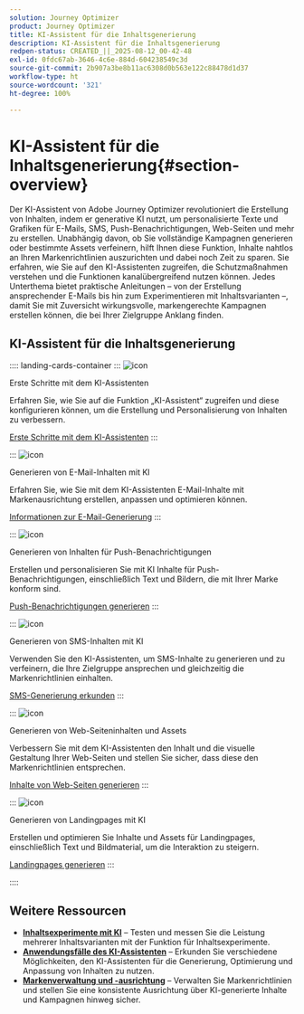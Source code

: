 ```yaml
---
solution: Journey Optimizer
product: Journey Optimizer
title: KI-Assistent für die Inhaltsgenerierung
description: KI-Assistent für die Inhaltsgenerierung
redpen-status: CREATED_||_2025-08-12_00-42-48
exl-id: 0fdc67ab-3646-4c6e-884d-604238549c3d
source-git-commit: 2b907a3be8b11ac6308d0b563e122c88478d1d37
workflow-type: ht
source-wordcount: '321'
ht-degree: 100%

---
```


# KI-Assistent für die Inhaltsgenerierung{#section-overview}

Der KI-Assistent von Adobe Journey Optimizer revolutioniert die Erstellung von Inhalten, indem er generative KI nutzt, um personalisierte Texte und Grafiken für E-Mails, SMS, Push-Benachrichtigungen, Web-Seiten und mehr zu erstellen. Unabhängig davon, ob Sie vollständige Kampagnen generieren oder bestimmte Assets verfeinern, hilft Ihnen diese Funktion, Inhalte nahtlos an Ihren Markenrichtlinien auszurichten und dabei noch Zeit zu sparen. Sie erfahren, wie Sie auf den KI-Assistenten zugreifen, die Schutzmaßnahmen verstehen und die Funktionen kanalübergreifend nutzen können. Jedes Unterthema bietet praktische Anleitungen – von der Erstellung ansprechender E-Mails bis hin zum Experimentieren mit Inhaltsvarianten –, damit Sie mit Zuversicht wirkungsvolle, markengerechte Kampagnen erstellen können, die bei Ihrer Zielgruppe Anklang finden.

## KI-Assistent für die Inhaltsgenerierung

:::: landing-cards-container
:::
![icon](https://cdn.experienceleague.adobe.com/icons/circle-play.svg)

Erste Schritte mit dem KI-Assistenten

Erfahren Sie, wie Sie auf die Funktion „KI-Assistent“ zugreifen und diese konfigurieren können, um die Erstellung und Personalisierung von Inhalten zu verbessern.

[Erste Schritte mit dem KI-Assistenten](../using/content-management/gs-generative.md)
:::

:::
![icon](https://cdn.experienceleague.adobe.com/icons/envelope.svg)

Generieren von E-Mail-Inhalten mit KI

Erfahren Sie, wie Sie mit dem KI-Assistenten E-Mail-Inhalte mit Markenausrichtung erstellen, anpassen und optimieren können.

[Informationen zur E-Mail-Generierung](../using/content-management/generative-email.md)
:::

:::
![icon](https://cdn.experienceleague.adobe.com/icons/bell.svg)

Generieren von Inhalten für Push-Benachrichtigungen

Erstellen und personalisieren Sie mit KI Inhalte für Push-Benachrichtigungen, einschließlich Text und Bildern, die mit Ihrer Marke konform sind.

[Push-Benachrichtigungen generieren](../using/content-management/generative-push.md)
:::

:::
![icon](https://cdn.experienceleague.adobe.com/icons/message.svg)

Generieren von SMS-Inhalten mit KI

Verwenden Sie den KI-Assistenten, um SMS-Inhalte zu generieren und zu verfeinern, die Ihre Zielgruppe ansprechen und gleichzeitig die Markenrichtlinien einhalten.

[SMS-Generierung erkunden](../using/content-management/generative-sms.md)
:::

:::
![icon](https://cdn.experienceleague.adobe.com/icons/globe.svg?lang=de)

Generieren von Web-Seiteninhalten und Assets

Verbessern Sie mit dem KI-Assistenten den Inhalt und die visuelle Gestaltung Ihrer Web-Seiten und stellen Sie sicher, dass diese den Markenrichtlinien entsprechen.

[Inhalte von Web-Seiten generieren](../using/content-management/generative-web.md)
:::

:::
![icon](https://cdn.experienceleague.adobe.com/icons/window-maximize.svg)

Generieren von Landingpages mit KI

Erstellen und optimieren Sie Inhalte und Assets für Landingpages, einschließlich Text und Bildmaterial, um die Interaktion zu steigern.

[Landingpages generieren](../using/content-management/generative-lp.md)
:::

::::


## Weitere Ressourcen

- **[Inhaltsexperimente mit KI](../using/content-management/generative-experimentation.md)** – Testen und messen Sie die Leistung mehrerer Inhaltsvarianten mit der Funktion für Inhaltsexperimente.
- **[Anwendungsfälle des KI-Assistenten](../using/content-management/generative-uc.md)** – Erkunden Sie verschiedene Möglichkeiten, den KI-Assistenten für die Generierung, Optimierung und Anpassung von Inhalten zu nutzen.
- **[Markenverwaltung und -ausrichtung](brands-landing-page.md)** – Verwalten Sie Markenrichtlinien und stellen Sie eine konsistente Ausrichtung über KI-generierte Inhalte und Kampagnen hinweg sicher.

